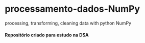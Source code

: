 # processamento-dados-NumPy
processing, transforming, cleaning data with python NumPy
#### Repositório criado para estudo na DSA
